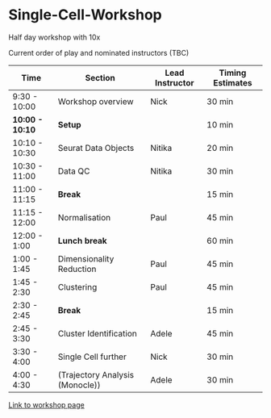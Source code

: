 # Single-Cell-Workshop
Half day workshop with 10x

Current order of play and nominated instructors (TBC)

| Time | Section        | Lead Instructor       |  Timing Estimates  |
|----| ----------------|-----------------------|--------------------|
| 9:30 - 10:00 | Workshop overview | Nick | 30 min |
| **10:00 - 10:10** | **Setup** | | 10 min
| 10:10 - 10:30 | Seurat Data Objects  | Nitika            | 20 min |
| 10:30 - 11:00 | Data QC              | Nitika          | 30 min |
| 11:00 - 11:15 | **Break** | | 15 min
| 11:15 - 12:00 | Normalisation        | Paul            | 45 min|
| 12:00 - 1:00 | **Lunch break** | | 60 min |
| 1:00 - 1:45 | Dimensionality Reduction | Paul        | 45 min |
| 1:45 - 2:30 | Clustering               | Paul      | 45 min |
| 2:30 - 2:45 | **Break** | | 15 min
| 2:45 - 3:30 | Cluster Identification            | Adele          | 45 min |
| 3:30 - 4:00 | Single Cell further | Nick | 30 min
| 4:00 - 4:30 | (Trajectory Analysis (Monocle)) | Adele   | 30 min | to be removed

[Link to workshop page](https://monashbioinformaticsplatform.github.io/Single-Cell-Workshop/)
